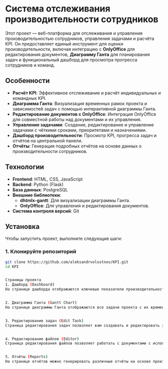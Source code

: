 # Система отслеживания производительности сотрудников

Этот проект — веб-платформа для отслеживания и управления производительностью сотрудников, управления задачами и расчёта KPI. Он предоставляет единый инструмент для оценки производительности, включая интеграцию с **OnlyOffice** для редактирования документов, **Диаграмму Ганта** для планирования задач и функциональный дашборд для просмотра прогресса сотрудников и команд.

## Особенности

- **Расчёт KPI**: Эффективное отслеживание и расчёт индивидуальных и командных KPI.
- **Диаграмма Ганта**: Визуализация временных рамок проекта и зависимостей задач с помощью интерактивной диаграммы Ганта.
- **Редактирование документов с OnlyOffice**: Интеграция OnlyOffice для совместной работы над документами и их управления.
- **Управление задачами**: Создание, редактирование и управление задачами с чёткими сроками, приоритетами и назначениями.
- **Дашборд производительности**: Просмотр KPI, прогресса задач и отчётов на центральной панели.
- **Отчёты**: Генерация подробных отчётов на основе данных о производительности сотрудников.

## Технологии

- **Frontend**: HTML, CSS, JavaScript
- **Backend**: Python (Flask)
- **База данных**: PostgreSQL
- **Внешние библиотеки**:
  - **dhtmlx-gantt**: Для визуализации диаграммы Ганта.
  - **OnlyOffice**: Для управления и редактирования документов.
- **Система контроля версий**: Git

## Установка

Чтобы запустить проект, выполните следующие шаги:

### 1. Клонируйте репозиторий

```bash
git clone https://github.com/aleksandrvolostnov/KPI.git
cd KPI


Страницы проекта
1. Дашборд (Dashboard)
На странице дашборда отображаются ключевые показатели производительности (KPI) сотрудников, а также прогресс выполнения задач. Это центральное место для мониторинга результатов.


2. Диаграмма Ганта (Gantt Chart)
На странице диаграммы Ганта отображаются все задачи проекта с их временными рамками, зависимостями и статусом. Вы можете планировать задачи, изменять их продолжительность и следить за выполнением.


3. Редактирование задач (Edit Task)
Страница редактирования задач позволяет вам создавать и редактировать задачи, назначать исполнителей, указывать сроки выполнения и приоритеты.


4. Редактирование файлов (Editor)
Страница редактирования файлов позволяет работать с документами с использованием OnlyOffice. Здесь можно редактировать и сохранять файлы в реальном времени.


5. Отчёты (Reports)
На странице отчётов можно генерировать различные отчёты на основе производительности сотрудников и выполнения задач. Это поможет анализировать эффективность работы в выбранный период.
